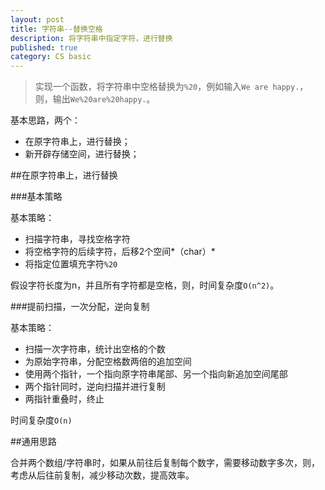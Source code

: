 ```yaml
---
layout: post
title: 字符串--替换空格
description: 将字符串中指定字符，进行替换
published: true
category: CS basic
---
```



> 实现一个函数，将字符串中空格替换为`%20`，例如输入`We are happy.`，则，输出`We%20are%20happy.`。


基本思路，两个：

* 在原字符串上，进行替换；
* 新开辟存储空间，进行替换；


##在原字符串上，进行替换


###基本策略

基本策略：

* 扫描字符串，寻找空格字符
* 将空格字符的后续字符，后移2个空间*（char）*
* 将指定位置填充字符`%20`

假设字符长度为n，并且所有字符都是空格，则，时间复杂度`O(n^2)`。


###提前扫描，一次分配，逆向复制

基本策略：

* 扫描一次字符串，统计出空格的个数
* 为原始字符串，分配空格数两倍的追加空间
* 使用两个指针，一个指向原字符串尾部、另一个指向新追加空间尾部
* 两个指针同时，逆向扫描并进行复制
* 两指针重叠时，终止

时间复杂度`O(n)`


##通用思路

合并两个数组/字符串时，如果从前往后复制每个数字，需要移动数字多次，则，考虑从后往前复制，减少移动次数，提高效率。

















[NingG]:    http://ningg.github.com  "NingG"









